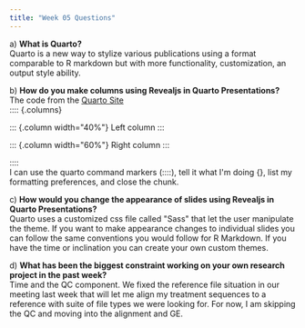 ```yaml
---
title: "Week 05 Questions"
---
```


a)  **What is Quarto?**  
Quarto is a new way to stylize various publications using a format comparable to R markdown but with more functionality, customization, an output style ability. 

b)  **How do you make columns using Revealjs in Quarto Presentations?**  
The code from the [Quarto Site](https://quarto.org/docs/presentations/revealjs/#multiple-columns)  
:::: {.columns}

::: {.column width="40%"}
Left column
:::

::: {.column width="60%"}
Right column
:::

::::  
I can use the quarto command markers (::::), tell it what I'm doing {}, list my formatting preferences, and close the chunk.

c)  **How would you change the appearance of slides using Revealjs in Quarto Presentations?**  
Quarto uses a customized css file called "Sass" that let the user manipulate the theme. If you want to make appearance changes to individual slides you can follow the same conventions you would follow for R Markdown. If you have the time or inclination you can create your own custom themes.

d)  **What has been the biggest constraint working on your own research project in the past week?**  
Time and the QC component. We fixed the reference file situation in our meeting last week that will let me align my treatment sequences to a reference with suite of file types we were looking for. For now, I am skipping the QC and moving into the alignment and GE.
